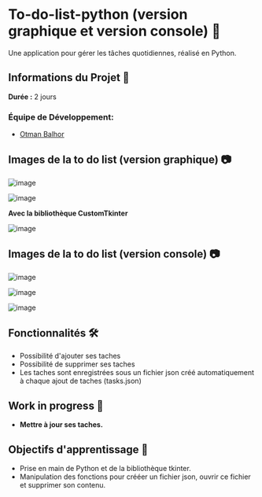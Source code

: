 # To-do-list-python (version graphique et version console) 🚀

Une application pour gérer les tâches quotidiennes, réalisé en Python.

## Informations du Projet 🤝
**Durée :** 2 jours

### Équipe de Développement:
- [Otman Balhor](https://github.com/otmanbalhor)

## Images de la to do list (version graphique) 📷

![image](https://github.com/otmanbalhor/To-do-list-python/assets/151409181/e7f141ac-8379-4232-9db5-c8111ad88550)

![image](https://github.com/otmanbalhor/To-do-list-python/assets/151409181/04c8648e-7cc0-4939-9bfc-eaf0bdc49065)

**Avec la bibliothèque CustomTkinter**

![image](https://github.com/otmanbalhor/To-do-list-python/assets/151409181/a61de5fb-d3fe-4a25-b5ad-ac87799fb495)

## Images de la to do list (version console) 📷

![image](https://github.com/otmanbalhor/To-do-list-python/assets/151409181/7e8c1b0f-e303-42be-b20b-fd28e4c72165)

![image](https://github.com/otmanbalhor/To-do-list-python/assets/151409181/e10a69db-7788-4d8c-8d21-8a3f287092f1)

![image](https://github.com/otmanbalhor/To-do-list-python/assets/151409181/fd509cf4-640f-4cc9-a48a-962f6ecc1485)

## Fonctionnalités 🛠️
* Possibilité d'ajouter ses taches
* Possibilité de supprimer ses taches
* Les taches sont enregistrées sous un fichier json créé automatiquement à chaque ajout de taches (tasks.json)

## Work in progress 🚧
* **Mettre à jour ses taches.**

## Objectifs d'apprentissage 🎯
* Prise en main de Python et de la bibliothèque tkinter.
* Manipulation des fonctions pour crééer un fichier json, ouvrir ce fichier et supprimer son contenu.
